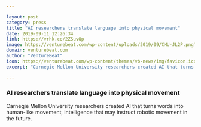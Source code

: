 ```yaml
---

layout: post
category: press
title: "AI researchers translate language into physical movement"
date: 2019-09-11 12:26:34
link: https://vrhk.co/2ZSuvQp
image: https://venturebeat.com/wp-content/uploads/2019/09/CMU-JL2P.png?w=1200&strip=all
domain: venturebeat.com
author: "VentureBeat"
icon: https://venturebeat.com/wp-content/themes/vb-news/img/favicon.ico
excerpt: "Carnegie Mellon University researchers created AI that turns words into human-like movement, intelligence that may instruct robotic movement in the future."

---
```


### AI researchers translate language into physical movement

Carnegie Mellon University researchers created AI that turns words into human-like movement, intelligence that may instruct robotic movement in the future.